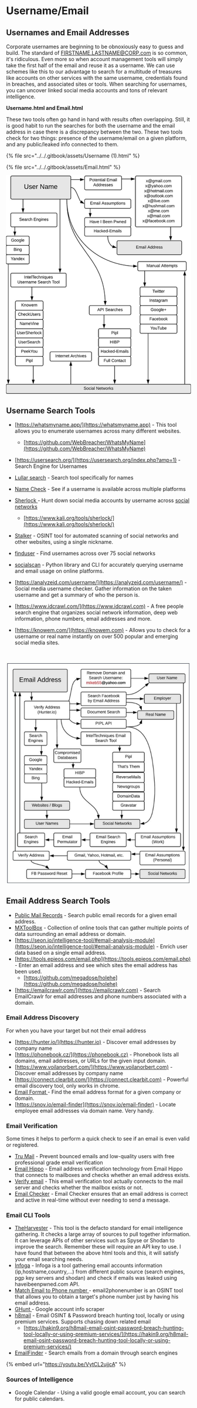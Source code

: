 # Username/Email

## Usernames and Email Addresses

Corporate usernames are beginning to be obnoxiously easy to guess and build. The standard of FIRSTNAME.LASTNAME@CORP.com is so common, it's ridiculous. Even more so when account management tools will simply take the first half of the email and reuse it as a username. We can use schemes like this to our advantage to search for a multitude of treasures like accounts on other services with the same username, credentials found in breaches, and associated sites or tools. When searching for usernames, you can uncover linked social media accounts and tons of relevant intelligence.

**Username.html and Email.html**

These two tools often go hand in hand with results often overlapping. Still, it is good habit to run the searches for both the username and the email address in case there is a discrepancy between the two. These two tools check for two things: presence of the username/email on a given platform, and any public/leaked info connected to them.

{% file src="../../.gitbook/assets/Username (1).html" %}

{% file src="../../.gitbook/assets/Email.html" %}

![](../../.gitbook/assets/proxy-image.png)

## **Username Search Tools**

* [https://whatsmyname.app/](https://whatsmyname.app) - This tool allows you to enumerate usernames across many different websites.
  * [https://github.com/WebBreacher/WhatsMyName](https://github.com/WebBreacher/WhatsMyName)
* [https://usersearch.org/](https://usersearch.org/index.php?amp=1) - Search Engine for Usernames
* [Lullar search](https://www.lullar.com) - Search tool specifically for names
* [Name Check](https://namechk.com) - See if a username is available across multiple platforms
* [Sherlock ](https://github.com/sherlock-project/sherlock)- Hunt down social media accounts by username across [social networks](https://github.com/sherlock-project/sherlock/blob/master/sites.md)
  * [https://www.kali.org/tools/sherlock/](https://www.kali.org/tools/sherlock/)
* [Stalker](https://gitlab.com/Pxmme/stalker) - OSINT tool for automated scanning of social networks and other websites, using a single nickname.
* [finduser](https://github.com/xHak9x/finduser) - Find usernames across over 75 social networks
* [socialscan](https://github.com/iojw/socialscan) - Python library and CLI for accurately querying username and email usage on online platforms.
* [https://analyzeid.com/username/](https://analyzeid.com/username/) - Social media username checker. Gather information on the taken username and get a summary of who the person is.
* [https://www.idcrawl.com/](https://www.idcrawl.com) - A free people search engine that organizes social network information, deep web information, phone numbers, email addresses and more.
*   [https://knowem.com/](https://knowem.com) - Allows you to check for a username or real name instantly on over 500 popular and emerging social media sites.

    ​

![](<../../.gitbook/assets/image (34).png>)

## **Email Address Search Tools**

* [Public Mail Records](https://publicemailrecords.com) - Search public email records for a given email address.
* [MXToolBox](https://mxtoolbox.com) - Collection of online tools that can gather multiple points of data surrounding an email address or domain.
* [https://seon.io/intelligence-tool/#email-analysis-module](https://seon.io/intelligence-tool/#email-analysis-module) - Enrich user data based on a single email address.
* [https://tools.epieos.com/email.php](https://tools.epieos.com/email.php) - Enter an email address and see which sites the email address has been used.&#x20;
  * [https://github.com/megadose/holehe](https://github.com/megadose/holehe)
* [https://emailcrawlr.com/](https://emailcrawlr.com) - Search EmailCrawlr for email addresses and phone numbers associated with a domain.

### Email Address Discovery

For when you have your target but not their email address

* [https://hunter.io/](https://hunter.io) - Discover email addresses by company name
* [https://phonebook.cz/](https://phonebook.cz) - Phonebook lists all domains, email addresses, or URLs for the given input domain.
* [https://www.voilanorbert.com/](https://www.voilanorbert.com) - Discover email addresses by company name
* [https://connect.clearbit.com/](https://connect.clearbit.com) - Powerful email discovery tool, only works in chrome.
* [Email Format ](https://www.email-format.com)- Find the email address format for a given company or domain.
* [https://snov.io/email-finder](https://snov.io/email-finder) - Locate employee email addresses via domain name. Very handy.

### **Email Verification**&#x20;

Some times it helps to perform a quick check to see if an email is even valid or registered.

* [Tru Mail](https://trumail.io) - Prevent bounced emails and low-quality users with free professional grade email verification
* [Email Hippo](https://tools.verifyemailaddress.io) - Email address verification technology from Email Hippo that connects to mailboxes and checks whether an email address exists.
* [Verify email](https://verify-email.org) - This email verification tool actually connects to the mail server and checks whether the mailbox exists or not.
* [Email Checker](https://www.emailchecker.com) - Email Checker ensures that an email address is correct and active in real-time without ever needing to send a message.

### **Email CLI Tools**

* [TheHarvester](https://github.com/laramies/theharvester) - This tool is the defacto standard for email intelligence gathering. It checks a large array of sources to pull together information. It can leverage APIs of other services such as Spyse or Shodan to improve the search. Remember these will require an API key to use. I have found that between the above html tools and this, it will satisfy your email searching needs.
* [Infoga](https://github.com/m4ll0k/Infoga) - Infoga is a tool gathering email accounts information (ip,hostname,country,...) from different public source (search engines, pgp key servers and shodan) and check if emails was leaked using haveibeenpwned.com API.
* [Match Email to Phone number ](https://github.com/martinvigo/email2phonenumber)- email2phonenumber is an OSINT tool that allows you to obtain a target's phone number just by having his email address.
* [GHunt ](https://github.com/mxrch/GHunt)- Google account info scraper
* [h8mail](https://github.com/khast3x/h8mail/) - Email OSINT & Password breach hunting tool, locally or using premium services. Supports chasing down related email
  * [https://hakin9.org/h8mail-email-osint-password-breach-hunting-tool-locally-or-using-premium-services/](https://hakin9.org/h8mail-email-osint-password-breach-hunting-tool-locally-or-using-premium-services/)
* [EmailFinder](https://github.com/Josue87/EmailFinder) - Search emails from a domain through search engines

{% embed url="https://youtu.be/VytCL2ujjcA" %}

### Sources of Intelligence&#x20;

* Google Calendar - Using a valid google email account, you can search for public calendars.
